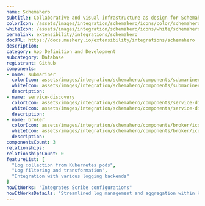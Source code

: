 ```yaml
---
name: Schemahero
subtitle: Collaborative and visual infrastructure as design for Schemahero
colorIcon: /assets/images/integration/schemahero/icons/color/schemahero-color.svg
whiteIcon: /assets/images/integration/schemahero/icons/white/schemahero-white.svg
permalink: extensibility/integrations/schemahero
docURL: https://docs.meshery.io/extensibility/integrations/schemahero
description: 
category: App Definition and Development
subcategory: Database
registrant: Github
components: 
- name: submariner
  colorIcon: assets/images/integration/schemahero/components/submariner/icons/color/submariner-color.svg
  whiteIcon: assets/images/integration/schemahero/components/submariner/icons/white/submariner-white.svg
  description: 
- name: service-discovery
  colorIcon: assets/images/integration/schemahero/components/service-discovery/icons/color/service-discovery-color.svg
  whiteIcon: assets/images/integration/schemahero/components/service-discovery/icons/white/service-discovery-white.svg
  description: 
- name: broker
  colorIcon: assets/images/integration/schemahero/components/broker/icons/color/broker-color.svg
  whiteIcon: assets/images/integration/schemahero/components/broker/icons/white/broker-white.svg
  description: 
componentsCount: 3
relationships: 
relationshipsCount: 0
featureList: [
  "Log collection from Kubernetes pods",
  "Log filtering and transformation",
  "Integration with various logging backends"
]
howItWorks: "Integrates Scribe configurations"
howItWorksDetails: "Streamlined log management and aggregation within Kubernetes"
---
```

